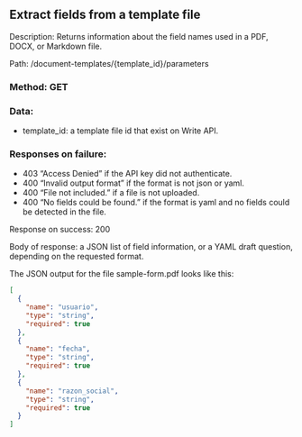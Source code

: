 ## Extract fields from a template file

Description: Returns information about the field names used in a PDF, DOCX, or Markdown file.

Path: /document-templates/{template_id}/parameters

### Method: GET

### Data:

- template_id: a template file id that exist on Write API.

### Responses on failure:

- 403 “Access Denied” if the API key did not authenticate.
- 400 “Invalid output format” if the format is not json or yaml.
- 400 “File not included.” if a file is not uploaded.
- 400 “No fields could be found.” if the format is yaml and no fields could be detected in the file.

Response on success: 200

Body of response: a JSON list of field information, or a YAML draft question, depending on the requested format.

The JSON output for the file sample-form.pdf looks like this:
```json
[
  {
    "name": "usuario",
    "type": "string",
    "required": true
  },
  {
    "name": "fecha",
    "type": "string",
    "required": true
  },
  {
    "name": "razon_social",
    "type": "string",
    "required": true
  }
]
```